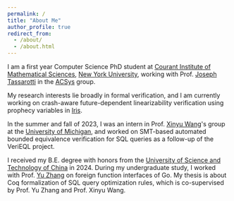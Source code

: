 ```yaml
---
permalink: /
title: "About Me"
author_profile: true
redirect_from: 
  - /about/
  - /about.html
---
```


I am a first year Computer Science PhD student at [Courant Institute of Mathematical Sciences](https://www.cims.nyu.edu/), [New York University](https://www.nyu.edu/), working with Prof. [Joseph Tassarotti](https://cs.nyu.edu/~jt4767/) in the [ACSys](https://cs.nyu.edu/acsys/) group.

My research interests lie broadly in formal verification, and I am currently working on crash-aware future-dependent linearizability verification using prophecy variables in [Iris](https://iris-project.org/).

In the summer and fall of 2023, I was an intern in Prof. [Xinyu Wang](https://web.eecs.umich.edu/~xwangsd/)'s group at the [University of Michigan](https://umich.edu/), and worked on SMT-based automated bounded equivalence verification for SQL queries as a follow-up of the VeriEQL project.

I received my B.E. degree with honors from the [University of Science and Technology of China](https://en.ustc.edu.cn/) in 2024. During my undergraduate study, I worked with Prof. [Yu Zhang](http://staff.ustc.edu.cn/~yuzhang/) on foreign function interfaces of Go. My thesis is about Coq formalization of SQL query optimization rules, which is co-supervised by Prof. Yu Zhang and Prof. Xinyu Wang.
